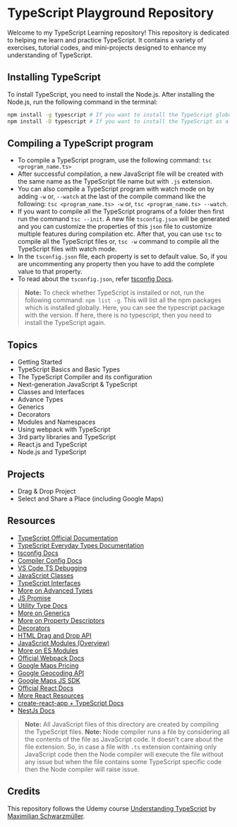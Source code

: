 # TypeScript Playground Repository

Welcome to my TypeScript Learning repository! This repository is dedicated to helping me learn and practice TypeScript. It contains a variety of exercises, tutorial codes, and mini-projects designed to enhance my understanding of TypeScript.

## Installing TypeScript

To install TypeScript, you need to install the Node.js. After installing the Node.js, run the following command in the terminal:

```bash
npm install -g typescript # If you want to install the TypeScript globally.
npm install -D typescript # If you want to install the TypeScript as a dev dependency.
```

## Compiling a TypeScript program

- To compile a TypeScript program, use the following command: `tsc <program_name.ts>`
- After successful compilation, a new JavaScript file will be created with the same name as the TypeScript file name but with `.js` extension.
- You can also compile a TypeScript program with watch mode on by adding `-w` or, `--watch` at the last of the compile command like the following:
  `tsc <program_name.ts> -w` or, `tsc <program_name.ts> --watch`.
- If you want to compile all the TypeScript programs of a folder then first run the command `tsc --init`. A new file `tsconfig.json` will be generated and you can customize the properties of this `json` file to customize multiple features during compilation etc. After that, you can use `tsc` to compile all the TypeScript files or, `tsc -w` command to compile all the TypeScript files with watch mode.
- In the `tsconfig.json` file, each property is set to default value. So, if you are uncommenting any property then you have to add the complete value to that property.
- To read about the `tsconfig.json`, refer [tsconfig Docs](https://www.typescriptlang.org/docs/handbook/tsconfig-json.html).

> **Note:** To check whether TypeScript is installed or not, run the following command: `npm list -g`. This will list all the npm packages which is installed globally. Here, you can see the typescript package with the version. If here, there is no typescript, then you need to install the TypeScript again.

## Topics

- Getting Started
- TypeScript Basics and Basic Types
- The TypeScript Compiler and its configuration
- Next-generation JavaScript & TypeScript
- Classes and Interfaces
- Advance Types
- Generics
- Decorators
- Modules and Namespaces
- Using webpack with TypeScript
- 3rd party libraries and TypeScript
- React.js and TypeScript
- Node.js and TypeScript

## Projects

- Drag & Drop Project
- Select and Share a Place (including Google Maps)

## Resources

- [TypeScript Official Documentation](https://www.typescriptlang.org/docs/)
- [TypeScript Everyday Types Documentation](https://www.typescriptlang.org/docs/handbook/2/everyday-types.html)
- [tsconfig Docs](https://www.typescriptlang.org/docs/handbook/tsconfig-json.html)
- [Compiler Config Docs](https://www.typescriptlang.org/docs/handbook/compiler-options.html)
- [VS Code TS Debugging](https://code.visualstudio.com/docs/typescript/typescript-debugging)
- [JavaScript Classes](https://developer.mozilla.org/en-US/docs/Web/JavaScript/Reference/Classes)
- [TypeScript Interfaces](https://www.typescriptlang.org/docs/handbook/2/objects.html)
- [More on Advanced Types](https://www.typescriptlang.org/docs/handbook/2/types-from-types.html)
- [JS Promise](https://developer.mozilla.org/en-US/docs/Web/JavaScript/Reference/Global_Objects/Promise)
- [Utility Type Docs](https://www.typescriptlang.org/docs/handbook/utility-types.html)
- [More on Generics](https://www.typescriptlang.org/docs/handbook/generics.html)
- [More on Property Descriptors](https://developer.mozilla.org/en-US/docs/Web/JavaScript/Reference/Global_Objects/Object/defineProperty)
- [Decorators](https://www.typescriptlang.org/docs/handbook/decorators.html)
- [HTML Drag and Drop API](https://developer.mozilla.org/en-US/docs/Web/API/HTML_Drag_and_Drop_API)
- [JavaScript Modules (Overview)](https://medium.com/computed-comparisons/commonjs-vs-amd-vs-requirejs-vs-es6-modules-2e814b114a0b)
- [More on ES Modules](https://developer.mozilla.org/en-US/docs/Web/JavaScript/Guide/Modules)
- [Official Webpack Docs](https://webpack.js.org/)
- [Google Maps Pricing](https://cloud.google.com/maps-platform/pricing/sheet/)
- [Google Geocoding API](https://developers.google.com/maps/documentation/geocoding/start)
- [Google Maps JS SDK](https://developers.google.com/maps/documentation/javascript/tutorial)
- [Official React Docs](https://reactjs.org/docs/getting-started.html)
- [More React Resources](https://academind.com/learn/react/)
- [create-react-app + TypeScript Docs](https://create-react-app.dev/docs/adding-typescript/)
- [NestJs Docs](https://docs.nestjs.com/)

> **Note:** All JavaScript files of this directory are created by compiling the TypeScript files.
> **Note:** Node compiler runs a file by considering all the contents of the file as JavaScript code. It doesn't care about the file extension. So, in case a file with `.ts` extension containing only JavaScript code then the Node compiler will execute the file without any issue but when the file contains some TypeScript specific code then the Node compiler will raise issue.

## Credits

This repository follows the Udemy course [Understanding TypeScript](https://www.udemy.com/course/understanding-typescript/) by [Maximilian Schwarzmüller](https://www.udemy.com/user/maximilian-schwarzmuller/).
